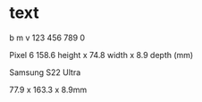 # text
b m
v
123 456 789 0

Pixel 6
158.6 height x 74.8 width x 8.9 depth (mm)

Samsung S22 Ultra

77.9 x 163.3 x 8.9mm